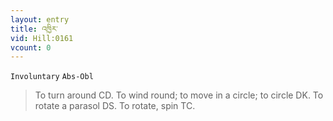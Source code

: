```yaml
---
layout: entry
title: འཁྱིར་
vid: Hill:0161
vcount: 0
---
```

`Involuntary` `Abs-Obl`
> To turn around CD\.
 To wind round; to move in a circle; to circle DK\.
To rotate a parasol DS\.
To rotate, spin TC\.


